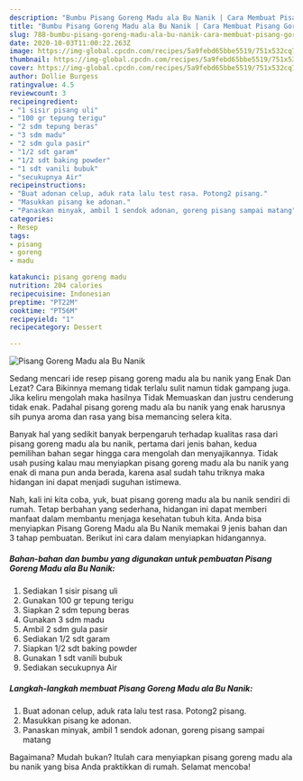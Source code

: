 ```yaml
---
description: "Bumbu Pisang Goreng Madu ala Bu Nanik | Cara Membuat Pisang Goreng Madu ala Bu Nanik Yang Enak Dan Mudah"
title: "Bumbu Pisang Goreng Madu ala Bu Nanik | Cara Membuat Pisang Goreng Madu ala Bu Nanik Yang Enak Dan Mudah"
slug: 788-bumbu-pisang-goreng-madu-ala-bu-nanik-cara-membuat-pisang-goreng-madu-ala-bu-nanik-yang-enak-dan-mudah
date: 2020-10-03T11:00:22.263Z
image: https://img-global.cpcdn.com/recipes/5a9febd65bbe5519/751x532cq70/pisang-goreng-madu-ala-bu-nanik-foto-resep-utama.jpg
thumbnail: https://img-global.cpcdn.com/recipes/5a9febd65bbe5519/751x532cq70/pisang-goreng-madu-ala-bu-nanik-foto-resep-utama.jpg
cover: https://img-global.cpcdn.com/recipes/5a9febd65bbe5519/751x532cq70/pisang-goreng-madu-ala-bu-nanik-foto-resep-utama.jpg
author: Dollie Burgess
ratingvalue: 4.5
reviewcount: 3
recipeingredient:
- "1 sisir pisang uli"
- "100 gr tepung terigu"
- "2 sdm tepung beras"
- "3 sdm madu"
- "2 sdm gula pasir"
- "1/2 sdt garam"
- "1/2 sdt baking powder"
- "1 sdt vanili bubuk"
- "secukupnya Air"
recipeinstructions:
- "Buat adonan celup, aduk rata lalu test rasa. Potong2 pisang."
- "Masukkan pisang ke adonan."
- "Panaskan minyak, ambil 1 sendok adonan, goreng pisang sampai matang"
categories:
- Resep
tags:
- pisang
- goreng
- madu

katakunci: pisang goreng madu 
nutrition: 204 calories
recipecuisine: Indonesian
preptime: "PT22M"
cooktime: "PT56M"
recipeyield: "1"
recipecategory: Dessert

---
```



![Pisang Goreng Madu ala Bu Nanik](https://img-global.cpcdn.com/recipes/5a9febd65bbe5519/751x532cq70/pisang-goreng-madu-ala-bu-nanik-foto-resep-utama.jpg)

Sedang mencari ide resep pisang goreng madu ala bu nanik yang Enak Dan Lezat? Cara Bikinnya memang tidak terlalu sulit namun tidak gampang juga. Jika keliru mengolah maka hasilnya Tidak Memuaskan dan justru cenderung tidak enak. Padahal pisang goreng madu ala bu nanik yang enak harusnya sih punya aroma dan rasa yang bisa memancing selera kita.



Banyak hal yang sedikit banyak berpengaruh terhadap kualitas rasa dari pisang goreng madu ala bu nanik, pertama dari jenis bahan, kedua pemilihan bahan segar hingga cara mengolah dan menyajikannya. Tidak usah pusing kalau mau menyiapkan pisang goreng madu ala bu nanik yang enak di mana pun anda berada, karena asal sudah tahu triknya maka hidangan ini dapat menjadi suguhan istimewa.


Nah, kali ini kita coba, yuk, buat pisang goreng madu ala bu nanik sendiri di rumah. Tetap berbahan yang sederhana, hidangan ini dapat memberi manfaat dalam membantu menjaga kesehatan tubuh kita. Anda bisa menyiapkan Pisang Goreng Madu ala Bu Nanik memakai 9 jenis bahan dan 3 tahap pembuatan. Berikut ini cara dalam menyiapkan hidangannya.

<!--inarticleads1-->

##### Bahan-bahan dan bumbu yang digunakan untuk pembuatan Pisang Goreng Madu ala Bu Nanik:

1. Sediakan 1 sisir pisang uli
1. Gunakan 100 gr tepung terigu
1. Siapkan 2 sdm tepung beras
1. Gunakan 3 sdm madu
1. Ambil 2 sdm gula pasir
1. Sediakan 1/2 sdt garam
1. Siapkan 1/2 sdt baking powder
1. Gunakan 1 sdt vanili bubuk
1. Sediakan secukupnya Air




<!--inarticleads2-->

##### Langkah-langkah membuat Pisang Goreng Madu ala Bu Nanik:

1. Buat adonan celup, aduk rata lalu test rasa. Potong2 pisang.
1. Masukkan pisang ke adonan.
1. Panaskan minyak, ambil 1 sendok adonan, goreng pisang sampai matang




Bagaimana? Mudah bukan? Itulah cara menyiapkan pisang goreng madu ala bu nanik yang bisa Anda praktikkan di rumah. Selamat mencoba!
